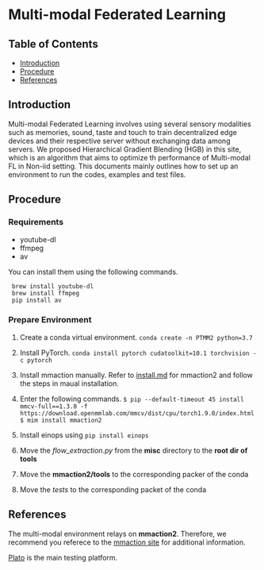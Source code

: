 ﻿
# Multi-modal Federated Learning
## Table of Contents
- [Introduction](#Introduction)
- [Procedure](#Procedure)
 - [References](#References)

## Introduction

Multi-modal Federated Learning involves using several sensory modalities such as memories, sound, taste and touch to train decentralized edge devices and their respective server without exchanging data among servers. We proposed Hierarchical Gradient Blending (HGB) in this site, which is an algorithm that aims to optimize th performance of Multi-modal FL in Non-iid setting. This documents mainly outlines how to set up an environment to run the codes, examples and test files.

## Procedure

### Requirements
 - youtube-dl
 - ffmpeg
 - av

You can install them using the following commands.

>
     brew install youtube-dl
     brew install ffmpeg
     pip install av


### Prepare Environment

 1. Create a conda virtual environment.
  `conda create -n PTMM2 python=3.7`

 2. Install PyTorch.
	`conda install pytorch cudatoolkit=10.1 torchvision -c pytorch`

 3. Install mmaction manually.
	 Refer to [install.md](https://github.com/open-mmlab/mmaction2/blob/master/docs/install.md) for mmaction2 and follow the steps in maual installation.
 4. Enter the following commands.
`$ pip --default-timeout 45 install mmcv-full==1.3.8 -f https://download.openmmlab.com/mmcv/dist/cpu/torch1.9.0/index.html
$ mim install mmaction2`

 5. Install einops using
 `pip install einops`
 
 6. Move the *flow_extraction.py* from the **misc** directory to the **root dir of tools**
 
 7. Move the **mmaction2/tools** to the corresponding packer of the conda

 8. Move the *tests* to the corresponding packet of the conda

## References
The multi-modal environment relays on **mmaction2**. Therefore, we recommend you referece to the [mmaction site](https://github.com/open-mmlab/mmaction2) for additional information. 

[Plato](https://github.com/TL-System/plato/tree/main) is the main testing platform. 
